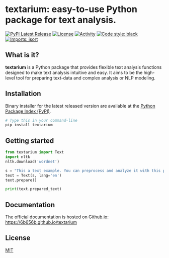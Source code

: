 # textarium: easy-to-use Python package for text analysis.
[![PyPI Latest Release](https://img.shields.io/pypi/v/textarium)](https://pypi.org/project/textarium/)
[![License](https://img.shields.io/pypi/l/textarium)](https://github.com/6b656b/textarium/blob/main/LICENSE)
[![Activity](https://img.shields.io/github/commit-activity/m/6b656b/textarium)](https://github.com/6b656b/textarium/pulse)
[![Code style: black](https://img.shields.io/badge/code%20style-black-000000.svg)](https://github.com/psf/black)
[![Imports: isort](https://img.shields.io/badge/%20imports-isort-%231674b1?style=flat&labelColor=ef8336)](https://pycqa.github.io/isort/)

## What is it?

**textarium** is a Python package that provides flexible text analysis functions designed to 
make text analysis intuitive and easy. It aims to be the high-level tool for
preparing text-data and complex analysis or NLP modeling.

## Installation
Binary installer for the latest released version are available at the [Python
Package Index (PyPI)](https://pypi.org/project/textarium).

```sh
# Type this in your command-line
pip install textarium
```

## Getting started

```py
from textarium import Text
import nltk
nltk.download('wordnet')

s = "This a text example. You can preprocess and analyze it with this package."
text = Text(s, lang='en')
text.prepare()

print(text.prepared_text)
```

## Documentation
The official documentation is hosted on Github.io: https://6b656b.github.io/textarium
## License
[MIT](LICENSE)